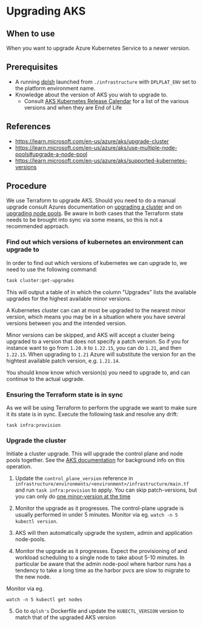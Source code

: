 # Upgrading AKS

## When to use

When you want to upgrade Azure Kubernetes Service to a newer version.

## Prerequisites

* A running [dplsh](using-dplsh.md) launched from `./infrastructure` with
  `DPLPLAT_ENV` set to the platform environment name.
* Knowledge about the version of AKS you wish to upgrade to.
  * Consult [AKS Kubernetes Release Calendar](https://learn.microsoft.com/en-us/azure/aks/supported-kubernetes-versions?tabs=azure-cli#aks-kubernetes-release-calendar)
    for a list of the various versions and when they are End of Life

## References

* <https://learn.microsoft.com/en-us/azure/aks/upgrade-cluster>
* <https://learn.microsoft.com/en-us/azure/aks/use-multiple-node-pools#upgrade-a-node-pool>
* <https://learn.microsoft.com/en-us/azure/aks/supported-kubernetes-versions>

## Procedure

We use Terraform to upgrade AKS. Should you need to do a manual upgrade consult
Azures documentation on [upgrading a cluster](https://learn.microsoft.com/en-us/azure/aks/upgrade-cluster)
and on [upgrading node pools](https://learn.microsoft.com/en-us/azure/aks/use-multiple-node-pools#upgrade-a-node-pool).
Be aware in both cases that the Terraform state needs to be brought into sync
via some means, so this is not a recommended approach.

### Find out which versions of kubernetes an environment can upgrade to

In order to find out which versions of kubernetes we can upgrade to, we need to
use the following command:

```bash
task cluster:get-upgrades
```

This will output a table of in which the column "Upgrades" lists the available
upgrades for the highest available minor versions.

A Kubernetes cluster can can at most be upgraded to the nearest minor version,
which means you may be in a situation where you have several versions between
you and the intended version.

Minor versions can be skipped, and AKS will accept a cluster being upgraded to
a version that does not specify a patch version. So if you for instance want
to go from `1.20.9` to `1.22.15`, you can do `1.21`, and then `1.22.15`. When
upgrading to `1.21` Azure will substitute the version for an the hightest available
patch version, e.g. `1.21.14`.

You should know know which version(s) you need to upgrade to, and can continue to
the actual upgrade.

### Ensuring the Terraform state is in sync

As we will be using Terraform to perform the upgrade we want to make sure it its
state is in sync. Execute the following task and resolve any drift:

```shell
task infra:provision
```

### Upgrade the cluster

Initiate a cluster upgrade. This will upgrade the control plane and node pools
together. See the [AKS documentation](https://learn.microsoft.com/en-us/azure/aks/upgrade-aks-cluster?tabs=azure-cli#upgrade-an-aks-cluster)
for background info on this operation.

1. Update the `control_plane_version` reference in `infrastructure/environments/<environment>/infrastructure/main.tf`
  and run `task infra:provision` to apply. You can skip patch-versions, but you
  can only do [one minor-version at the time](https://learn.microsoft.com/en-us/azure/aks/upgrade-cluster?tabs=azure-cli#check-for-available-aks-cluster-upgrades)

2. Monitor the upgrade as it progresses. The control-plane upgrade is usually
   performed in under 5 minutes. Monitor via eg. `watch -n 5 kubectl version`.

3. AKS will then automatically upgrade the system, admin and application
   node-pools.

4. Monitor the upgrade as it progresses. Expect the provisioning of and workload
   scheduling to a single node to take about 5-10 minutes. In particular be
   aware that the admin node-pool where harbor runs has a tendency to take a
   long time as the harbor pvcs are slow to migrate to the new node.

Monitor via eg.

```shell
watch -n 5 kubectl get nodes
```
5. Go to `dplsh's` Dockerfile and update the `KUBECTL_VERSION` version to match that of the upgraded AKS version
